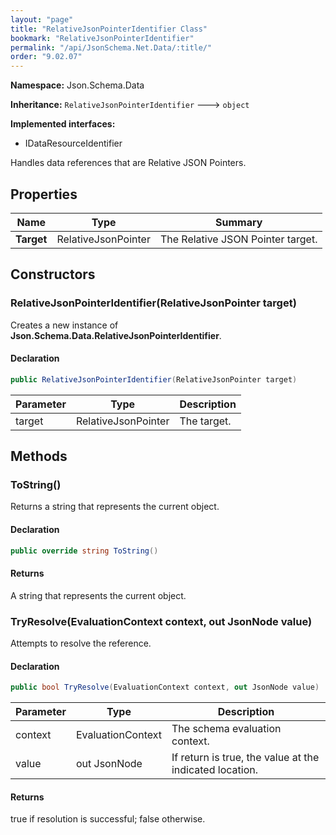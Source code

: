 ```yaml
---
layout: "page"
title: "RelativeJsonPointerIdentifier Class"
bookmark: "RelativeJsonPointerIdentifier"
permalink: "/api/JsonSchema.Net.Data/:title/"
order: "9.02.07"
---
```

**Namespace:** Json.Schema.Data

**Inheritance:**
`RelativeJsonPointerIdentifier`
 🡒 
`object`

**Implemented interfaces:**

- IDataResourceIdentifier

Handles data references that are Relative JSON Pointers.

## Properties

| Name | Type | Summary |
|---|---|---|
| **Target** | RelativeJsonPointer | The Relative JSON Pointer target. |
## Constructors

### RelativeJsonPointerIdentifier(RelativeJsonPointer target)

Creates a new instance of **Json.Schema.Data.RelativeJsonPointerIdentifier**.

#### Declaration

```c#
public RelativeJsonPointerIdentifier(RelativeJsonPointer target)
```
| Parameter | Type | Description |
|---|---|---|
| target | RelativeJsonPointer | The target. |

## Methods

### ToString()

Returns a string that represents the current object.

#### Declaration

```c#
public override string ToString()
```

#### Returns

A string that represents the current object.

### TryResolve(EvaluationContext context, out JsonNode value)

Attempts to resolve the reference.

#### Declaration

```c#
public bool TryResolve(EvaluationContext context, out JsonNode value)
```
| Parameter | Type | Description |
|---|---|---|
| context | EvaluationContext | The schema evaluation context. |
| value | out JsonNode | If return is true, the value at the indicated location. |

#### Returns

true if resolution is successful; false otherwise.

